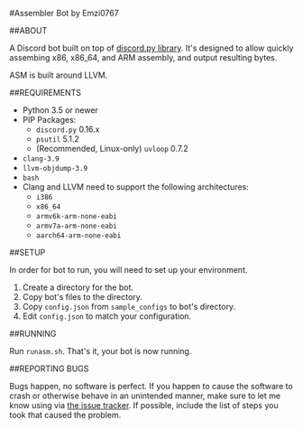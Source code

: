 #Assembler Bot by Emzi0767

##ABOUT

A Discord bot built on top of [discord.py library](https://github.com/Rapptz/discord.py/). It's designed to allow quickly assembing x86, x86_64, and ARM assembly, and output resulting bytes.

ASM is built around LLVM.

##REQUIREMENTS

* Python 3.5 or newer
* PIP Packages:
   * `discord.py` 0.16.x
   * `psutil` 5.1.2
   * (Recommended, Linux-only) `uvloop` 0.7.2
* `clang-3.9`
* `llvm-objdump-3.9`
* `bash`
* Clang and LLVM need to support the following architectures:
   * `i386`
   * `x86_64`
   * `armv6k-arm-none-eabi`
   * `armv7a-arm-none-eabi`
   * `aarch64-arm-none-eabi`

##SETUP

In order for bot to run, you will need to set up your environment. 

1. Create a directory for the bot.
2. Copy bot's files to the directory.
3. Copy `config.json` from `sample_configs` to bot's directory.
4. Edit `config.json` to match your configuration.

##RUNNING

Run `runasm.sh`. That's it, your bot is now running.

##REPORTING BUGS

Bugs happen, no software is perfect. If you happen to cause the software to crash or otherwise behave in an unintended manner, make sure to let me know using via [the issue tracker](https://github.com/Emzi0767/Discord-ASM-Bot/issues). If possible, include the list of steps you took that caused the problem.
